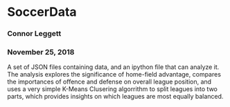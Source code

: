 # SoccerData
### Connor Leggett
### November 25, 2018

A set of JSON files containing data, and an ipython file that can analyze it. The analysis explores the significance of home-field advantage, compares the importances of offence and defense on overall league position, and uses a very simple K-Means Clusering algorrithm to split leagues into two parts, which provides insights on which leagues are most equally balanced.
